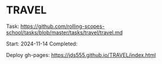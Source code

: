 
# TRAVEL

Task: https://github.com/rolling-scopes-school/tasks/blob/master/tasks/travel/travel.md

Start: 2024-11-14 Completed:

Deploy gh-pages: https://jds555.github.io/TRAVEL/index.html
